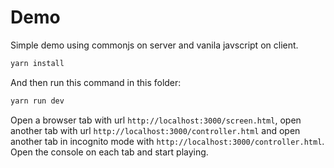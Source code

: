 # Demo

Simple demo using commonjs on server and vanila javscript on client.

```bash
yarn install
```

And then run this command in this folder:

```bash
yarn run dev
```

Open a browser tab with url `http://localhost:3000/screen.html`, open another tab with url `http://localhost:3000/controller.html` and open another tab in incognito mode with `http://localhost:3000/controller.html`. Open the console on each tab and start playing.

